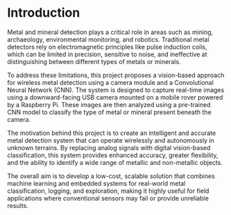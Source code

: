# Introduction

Metal and mineral detection plays a critical role in areas such as mining, archaeology, environmental monitoring, and robotics. Traditional metal detectors rely on electromagnetic principles like pulse induction coils, which can be limited in precision, sensitive to noise, and ineffective at distinguishing between different types of metals or minerals.

To address these limitations, this project proposes a vision-based approach for wireless metal detection using a camera module and a Convolutional Neural Network (CNN). The system is designed to capture real-time images using a downward-facing USB camera mounted on a mobile rover powered by a Raspberry Pi. These images are then analyzed using a pre-trained CNN model to classify the type of metal or mineral present beneath the camera.

The motivation behind this project is to create an intelligent and accurate metal detection system that can operate wirelessly and autonomously in unknown terrains. By replacing analog signals with digital vision-based classification, this system provides enhanced accuracy, greater flexibility, and the ability to identify a wide range of metallic and non-metallic objects.

The overall aim is to develop a low-cost, scalable solution that combines machine learning and embedded systems for real-world metal classification, logging, and exploration, making it highly useful for field applications where conventional sensors may fail or provide unreliable results.
